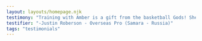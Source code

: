 ```yaml
---
layout: layouts/homepage.njk
testimony: "Training with Amber is a gift from the basketball Gods! She breaks down every skill you have or think you have and make it much more better. Every drill and movement is calculated so no time is waisted she holds you accountable for everything you do."
testifier: "-Justin Roberson - Overseas Pro (Samara - Russia)"
tags: "testimonials"
---
```

